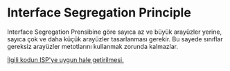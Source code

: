 # Interface Segregation Principle
Interface Segregation Prensibine göre sayıca az ve büyük arayüzler yerine, sayıca çok ve daha küçük arayüzler tasarlanması gerekir. Bu sayede sınıflar gereksiz arayüzler metotlarını kullanmak zorunda kalmazlar.

[İlgili kodun ISP'ye uygun hale getirilmesi.](https://github.com/omereryilmaz/SOLIDPrinciplesInCSharp/commit/1b1301ab2b9cfedaa63e31019b34b3d31faed475#diff-7b3bcef71f396e4df4fa03e73826f836bbde07ecdd0c8eec1879500914b6ac64)